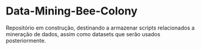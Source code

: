 # Data-Mining-Bee-Colony
Repositório em construção, destinando a armazenar scripts relacionados a mineração de dados, assim como datasets que serão usados posteriormente.
